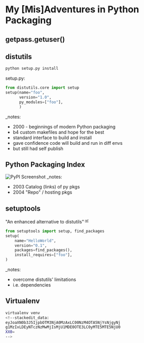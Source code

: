 


# My [Mis]Adventures in Python Packaging



## getpass.getuser()



## distutils
```bash
python setup.py install
```
setup<span>.</span>py:
```python
from distutils.core import setup
setup(name="foo",
      version="1.0",
      py_modules=["foo"],
      )
```
_notes:
* 2000 - beginnings of modern Python packaging
* b4 custom makefiles and hope for the best
* standard interface to build and install
* gave confidence code will build and run in diff envs
* but still had self publish



## Python Packaging Index
![PyPI Screenshot](https://api.pcloud.com/getpubthumb?code=ulHctalK&size=746x688)
_notes:
* 2003 Catalog (links) of py pkgs
* 2004 "Repo" / hosting pkgs



## setuptools
"An enhanced alternative to distutils"<sup> <small><small>[ref](https://docs.python.org/3/library/distutils.html)</small></small><sup>
```python
from setuptools import setup, find_packages
setup(
    name="HelloWorld",
    version="0.1",
    packages=find_packages(),
    install_requires=["foo"],
)
```
_notes:
* overcome distutils' limitations
* i.e. dependencies



## Virtualenv
```bash
virtualenv venv
<!--stackedit_data:
eyJoaXN0b3J5IjpbOTM3NjA0MzAxLC00NzM4OTA5NjYsNjgyNj
g1MzIxLDEyNTczNzMwMjIsMjU1MDE0OTE3LC0yMTE5MTE5NjU0
XX0=
-->